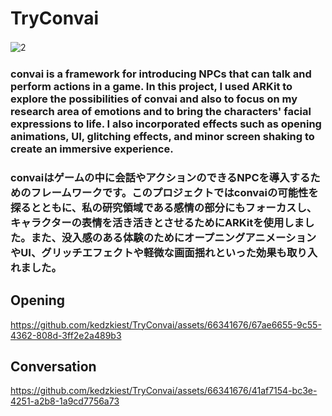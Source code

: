 # TryConvai
![2](https://github.com/kedzkiest/TryConvai/assets/66341676/3a3f225e-87bb-4c7f-a94c-60478e6d1917)　　

### convai is a framework for introducing NPCs that can talk and perform actions in a game. In this project, I used ARKit to explore the possibilities of convai and also to focus on my research area of emotions and to bring the characters' facial expressions to life. I also incorporated effects such as opening animations, UI, glitching effects, and minor screen shaking to create an immersive experience.  

### convaiはゲームの中に会話やアクションのできるNPCを導入するためのフレームワークです。このプロジェクトではconvaiの可能性を探るとともに、私の研究領域である感情の部分にもフォーカスし、キャラクターの表情を活き活きとさせるためにARKitを使用しました。また、没入感のある体験のためにオープニングアニメーションやUI、グリッチエフェクトや軽微な画面揺れといった効果も取り入れました。


## Opening  
https://github.com/kedzkiest/TryConvai/assets/66341676/67ae6655-9c55-4362-808d-3ff2e2a489b3

## Conversation  
https://github.com/kedzkiest/TryConvai/assets/66341676/41af7154-bc3e-4251-a2b8-1a9cd7756a73

